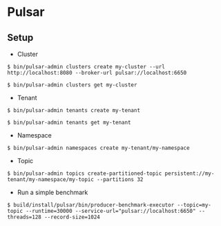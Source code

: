 # Pulsar

## Setup    

* Cluster 
```
$ bin/pulsar-admin clusters create my-cluster --url http://localhost:8080 --broker-url pulsar://localhost:6650
```
```
$ bin/pulsar-admin clusters get my-cluster
```

* Tenant

```
$ bin/pulsar-admin tenants create my-tenant
```

```
$ bin/pulsar-admin tenants get my-tenant
```


* Namespace

```
$ bin/pulsar-admin namespaces create my-tenant/my-namespace
```

* Topic

```
$ bin/pulsar-admin topics create-partitioned-topic persistent://my-tenant/my-namespace/my-topic --partitions 32
```

* Run a simple benchmark
```
$ build/install/pulsar/bin/producer-benchmark-executor --topic=my-topic --runtime=30000 --service-url="pulsar://localhost:6650" --threads=128 --record-size=1024
```
